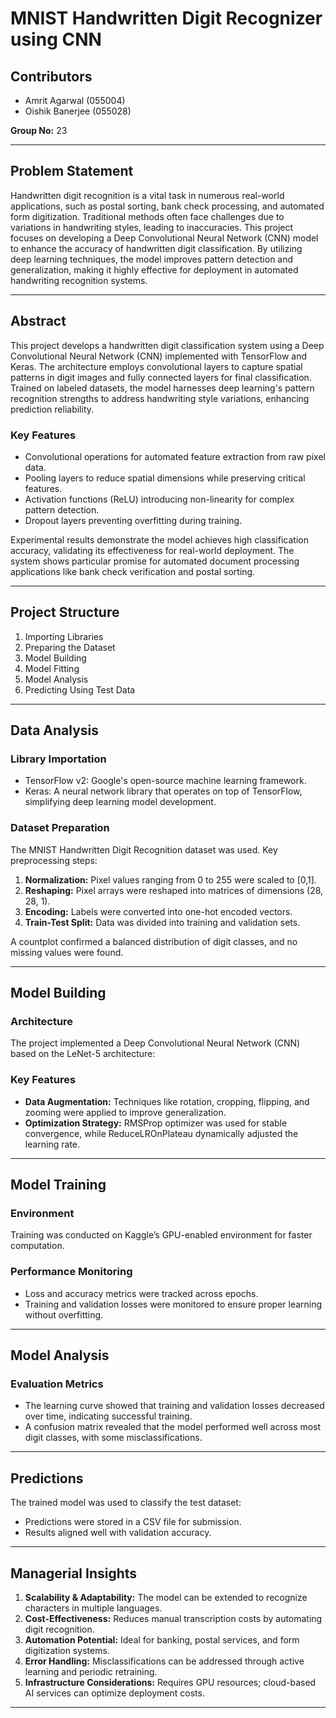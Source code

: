 # MNIST Handwritten Digit Recognizer using CNN

## **Contributors**
- Amrit Agarwal (055004)
- Oishik Banerjee (055028)

**Group No:** 23

---

## **Problem Statement**
Handwritten digit recognition is a vital task in numerous real-world applications, such as postal sorting, bank check processing, and automated form digitization. Traditional methods often face challenges due to variations in handwriting styles, leading to inaccuracies. This project focuses on developing a Deep Convolutional Neural Network (CNN) model to enhance the accuracy of handwritten digit classification. By utilizing deep learning techniques, the model improves pattern detection and generalization, making it highly effective for deployment in automated handwriting recognition systems.

---

## **Abstract**
This project develops a handwritten digit classification system using a Deep Convolutional Neural Network (CNN) implemented with TensorFlow and Keras. The architecture employs convolutional layers to capture spatial patterns in digit images and fully connected layers for final classification. Trained on labeled datasets, the model harnesses deep learning's pattern recognition strengths to address handwriting style variations, enhancing prediction reliability.

### **Key Features**
- Convolutional operations for automated feature extraction from raw pixel data.
- Pooling layers to reduce spatial dimensions while preserving critical features.
- Activation functions (ReLU) introducing non-linearity for complex pattern detection.
- Dropout layers preventing overfitting during training.

Experimental results demonstrate the model achieves high classification accuracy, validating its effectiveness for real-world deployment. The system shows particular promise for automated document processing applications like bank check verification and postal sorting.

---

## **Project Structure**
1. Importing Libraries
2. Preparing the Dataset
3. Model Building
4. Model Fitting
5. Model Analysis
6. Predicting Using Test Data

---

## **Data Analysis**

### **Library Importation**
- TensorFlow v2: Google's open-source machine learning framework.
- Keras: A neural network library that operates on top of TensorFlow, simplifying deep learning model development.

### **Dataset Preparation**
The MNIST Handwritten Digit Recognition dataset was used. Key preprocessing steps:
1. **Normalization:** Pixel values ranging from 0 to 255 were scaled to [0,1].
2. **Reshaping:** Pixel arrays were reshaped into matrices of dimensions (28, 28, 1).
3. **Encoding:** Labels were converted into one-hot encoded vectors.
4. **Train-Test Split:** Data was divided into training and validation sets.

A countplot confirmed a balanced distribution of digit classes, and no missing values were found.

---

## **Model Building**

### **Architecture**
The project implemented a Deep Convolutional Neural Network (CNN) based on the LeNet-5 architecture:

### **Key Features**
- **Data Augmentation:** Techniques like rotation, cropping, flipping, and zooming were applied to improve generalization.
- **Optimization Strategy:** RMSProp optimizer was used for stable convergence, while ReduceLROnPlateau dynamically adjusted the learning rate.

---

## **Model Training**

### **Environment**
Training was conducted on Kaggle’s GPU-enabled environment for faster computation.

### **Performance Monitoring**
- Loss and accuracy metrics were tracked across epochs.
- Training and validation losses were monitored to ensure proper learning without overfitting.

---

## **Model Analysis**

### **Evaluation Metrics**
- The learning curve showed that training and validation losses decreased over time, indicating successful training.
- A confusion matrix revealed that the model performed well across most digit classes, with some misclassifications.

---

## **Predictions**
The trained model was used to classify the test dataset:
- Predictions were stored in a CSV file for submission.
- Results aligned well with validation accuracy.

---

## **Managerial Insights**

1. **Scalability & Adaptability:** The model can be extended to recognize characters in multiple languages.
2. **Cost-Effectiveness:** Reduces manual transcription costs by automating digit recognition.
3. **Automation Potential:** Ideal for banking, postal services, and form digitization systems.
4. **Error Handling:** Misclassifications can be addressed through active learning and periodic retraining.
5. **Infrastructure Considerations:** Requires GPU resources; cloud-based AI services can optimize deployment costs.

---



